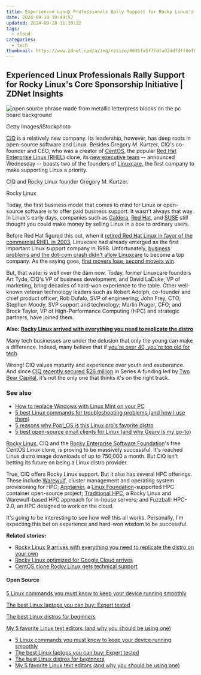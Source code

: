 ```yaml
---
title: Experienced Linux Professionals Rally Support for Rocky Linux's Core Sponsorship Initiative | ZDNet Insights
date: 2024-09-19 19:49:57
updated: 2024-09-20 11:39:22
tags:
  - cloud
categories:
  - tech
thumbnail: https://www.zdnet.com/a/img/resize/8035fa5f7fdfad2ddfdff8ef6415b13ebf92d8b9/2022/09/01/79a8d7ca-27c0-4626-b9f0-ce7a85ed3da7/gregory-m-kurtzer.jpg?width=278&height=156&fit=crop&auto=webp
---
```


## Experienced Linux Professionals Rally Support for Rocky Linux's Core Sponsorship Initiative | ZDNet Insights

![open source phrase made from metallic letterpress blocks on the pc board background](https://www.zdnet.com/a/img/resize/927127c46900f9690ffea964eecedd9f4b63612d/2020/09/24/a0a72c04-4831-499a-81c7-73778e389cd0/opensource-istock-1039072216-uriz1.jpg?auto=webp&precrop=1200,674,x0,y78&width=1280)

Getty Images/iStockphoto

[CIQ](https://ciq.co/) is a relatively new company. Its leadership, however, has deep roots in open-source software and Linux. Besides Gregory M. Kurtzer, CIQ's co-founder and CEO, who was a creator of [CentOS](https://www.centos.org/), the popular [Red Hat Enterprise Linux (RHEL)](https://www.redhat.com/en/technologies/linux-platforms/enterprise-linux) clone, its [new executive team](https://ciq.co/linux-and-open-source-veterans-sign-on-to-form-ciq-leadership-team/) \-- announced Wednesday -- boasts two of the founders of [Linuxcare](https://www.crunchbase.com/organization/linuxcare), the first company to make supporting Linux a priority. 

CIQ and Rocky Linux founder Gregory M. Kurtzer.

Rocky Linux

Today, the first business model that comes to mind for Linux or open-source software is to offer paid business support. It wasn't always that way. In Linux's early days, companies such as [Caldera](https://www.zdnet.com/article/caldera-ipo-launch/), [Red Hat](https://www.redhat.com/en), and [SUSE](https://www.suse.com/) still thought you could make money by selling Linux in a box to ordinary users. 

Before Red Hat figured this out, when it [retired Red Hat Linux in favor of the commercial RHEL in 2003](https://www.zdnet.com/article/red-hat-celebrates-10-years-of-red-hat-enterprise-linux/), Linuxcare had already emerged as the first important Linux support company in 1998\. Unfortunately, [business problems and the dot-com crash didn't allow Linuxcare](https://www.zdnet.com/article/linuxcares-near-death-experience/) to become a top company. As the saying goes, [first movers lose, second movers win](https://corporatefinanceinstitute.com/resources/knowledge/strategy/first-mover-advantage/). 

But, that water is well over the dam now. Today, former Linuxcare founders Art Tyde, CIQ's VP of business development, and David LaDuke, VP of marketing, bring decades of hard-won experience to the table. Other well-known veteran technology leaders such as Robert Adolph, co-founder and chief product officer; Rob Dufalo, SVP of engineering; John Frey, CTO; Stephen Moody, SVP support and technology; Marlin Prager, CFO; and Brock Taylor, VP of High-Performance Computing (HPC) and strategic partners, have joined them. 

**Also:** [**Rocky Linux arrived with everything you need to replicate the distro**](https://www.zdnet.com/article/rocky-linux-9-arrives-with-everything-you-need-to-replicate-the-distro-on-your-own/)

Many tech businesses are under the delusion that only the young can make a difference. Indeed, many believe that if [you're over 40, you're too old for tech](https://www.fastcompany.com/90504623/tech-has-an-ageism-problem-here-are-3-things-to-do-if-youre-over-40-and-want-to-stay-relevant). 

Wrong! CIQ values maturity and experience over youth and exuberance. And since [CIQ recently secured $26 million](https://www.zdnet.com/article/rocky-linux-developer-lands-26m-funding-for-enterprise-open-source-push/) in Series A funding led by [Two Bear Capital](https://twobearcapital.com/), it's not the only one that thinks it's on the right track.

### See also

* [How to replace Windows with Linux Mint on your PC](https://www.zdnet.com/article/how-to-replace-windows-with-linux-mint-on-your-pc/)
* [5 best Linux commands for troubleshooting problems (and how I use them)](https://www.zdnet.com/article/5-best-linux-commands-for-troubleshooting-problems-and-how-i-use-them/)
* [5 reasons why Pop!\_OS is this Linux pro's favorite distro](https://www.zdnet.com/article/5-reasons-why-pop-os-is-this-linux-pros-favorite-distro/)
* [5 best open-source email clients for Linux (and why Geary is my go-to)](https://www.zdnet.com/article/5-best-open-source-email-clients-for-linux-and-why-geary-is-my-go-to/)

[Rocky Linux](https://rockylinux.org/), CIQ and the [Rocky Enterprise Software Foundation](https://rockylinux.org/)'s free CentOS Linux clone, is proving to be massively successful. It's reached Linux distro image downloads of up to 750,000 a month. But CIQ isn't betting its future on being a Linux distro provider.

True, CIQ offers Rocky Linux support. But it also has several HPC offerings. These include [Warewulf](https://ciq.co/warewulf/), cluster management and operating system provisioning for HPC; [Apptainer](https://apptainer.org/), a [Linux Foundation](https://www.linuxfoundation.org/)\-supported HPC container open-source project; [Traditional HPC](https://ciq.co/traditional-hpc/), a Rocky Linux and Warewulf-based HPC approach for in-house servers; and Fuzzball: HPC-2.0, an HPC designed to work on the cloud. 

It's going to be interesting to see how well this all works. Personally, I'm expecting this bet on experience and hard-won wisdom to be successful. 

**Related stories:**

* [Rocky Linux 9 arrives with everything you need to replicate the distro on your own](https://www.zdnet.com/article/rocky-linux-9-arrives-with-everything-you-need-to-replicate-the-distro-on-your-own/)
* [Rocky Linux optimized for Google Cloud arrives](https://www.zdnet.com/article/rocky-linux-optimized-for-google-cloud-arrives/)
* [CentOS clone Rocky Linux gets technical support](https://www.zdnet.com/article/centos-clone-rocky-linux-gets-technical-support/)

#### Open Source

[5 Linux commands you must know to keep your device running smoothly](https://www.zdnet.com/article/5-linux-commands-you-must-know-to-keep-your-device-running-smoothly/ "5 Linux commands you must know to keep your device running smoothly")

[The best Linux laptops you can buy: Expert tested](https://www.zdnet.com/article/best-linux-laptop/ "The best Linux laptops you can buy: Expert tested")

[The best Linux distros for beginners](https://www.zdnet.com/article/best-linux-desktops-for-beginners/ "The best Linux distros for beginners")

[My 5 favorite Linux text editors (and why you should be using one)](https://www.zdnet.com/article/my-favorite-linux-text-editors-and-why-you-should-be-using-one/ "My 5 favorite Linux text editors (and why you should be using one)")

* [5 Linux commands you must know to keep your device running smoothly](https://www.zdnet.com/article/5-linux-commands-you-must-know-to-keep-your-device-running-smoothly/ "5 Linux commands you must know to keep your device running smoothly")
* [The best Linux laptops you can buy: Expert tested](https://www.zdnet.com/article/best-linux-laptop/ "The best Linux laptops you can buy: Expert tested")
* [The best Linux distros for beginners](https://www.zdnet.com/article/best-linux-desktops-for-beginners/ "The best Linux distros for beginners")
* [My 5 favorite Linux text editors (and why you should be using one)](https://www.zdnet.com/article/my-favorite-linux-text-editors-and-why-you-should-be-using-one/ "My 5 favorite Linux text editors (and why you should be using one)")

<ins class="adsbygoogle"
     style="display:block"
     data-ad-format="autorelaxed"
     data-ad-client="ca-pub-7571918770474297"
     data-ad-slot="1223367746"></ins>



<ins class="adsbygoogle"
     style="display:block"
     data-ad-client="ca-pub-7571918770474297"
     data-ad-slot="8358498916"
     data-ad-format="auto"
     data-full-width-responsive="true"></ins>
